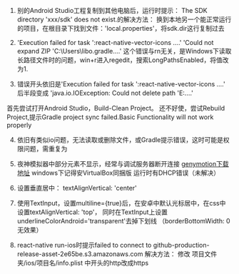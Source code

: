 1. 别的Android Studio工程复制到其他电脑后，运行时提示： The SDK directory 'xxx/sdk' does not exist.的解决方法：
换到本地另一个能正常运行的项目，在根目录下找到文件：'local.properties'，将sdk.dir这行复制过去
2. 'Execution failed for task ':react-native-vector-icons ....'
'Could not expand ZIP 'C:\Users\libo\.gradle....' 
这个错误与rn无关，是Windows下读取长路径文件时的问题，win+r进入regedit，搜索LongPathsEnabled，将值改为1.

3. 错误开头依旧是'Execution failed for task ':react-native-vector-icons ....' 后半段变成
'java.io.IOException: Could not delete path 'E:\....'

首先尝试打开Android Studio，Build-Clean Project。
还不好使，尝试Rebuild Project,提示Gradle project sync failed.Basic Functionality will not work properly

4. 依旧有类似io问题，无法读取或删除文件，或Gradle提示错误，这时可能是权限问题，需重复为

5. 夜神模拟器中部分元素不显示，经常与调试服务器断开连接 
[genymotion下载地址](https://www.genymotion.com/#!/download)
windows下记得安VirtualBox同捆版
运行时有DHCP错误（未解决）

6. 设置<Text>垂直居中： textAlignVertical: 'center'
7. 使用TextInput，设置multiline={true}后，在安卓中默认光标居中，在css中设置textAlignVertical: 'top'， 同时在TextInput上设置underlineColorAndroid='transparent'去掉下划线 （borderBottomWidth: 0无效果）

8. react-native run-ios时提示failed to connect to github-production-release-asset-2e65be.s3.amazonaws.com
解决方法： 修改 项目文件夹/ios/项目名/info.plist 中开头的http改成https